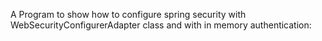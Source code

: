A Program to show how to configure spring security with WebSecurityConfigurerAdapter class and with in memory authentication: